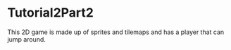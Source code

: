 # Tutorial2Part2
This 2D game is made up of sprites and tilemaps and has a player that can jump around.
